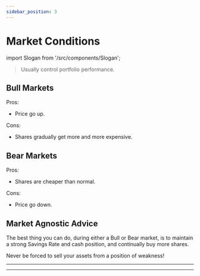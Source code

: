 ```yaml
---
sidebar_position: 3
---
```


# Market Conditions

import Slogan from '/src/components/Slogan';

>Usually control portfolio performance.

## Bull Markets

Pros:
- Price go up.

Cons:
- Shares gradually get more and more expensive.

## Bear Markets

Pros:
- Shares are cheaper than normal.

Cons:
- Price go down.

## Market Agnostic Advice

The best thing you can do, during either a Bull or Bear market, is to maintain a strong Savings Rate and cash position, and continually buy more shares. 

Never be forced to sell your assets from a position of weakness!

---
<Slogan/>

---